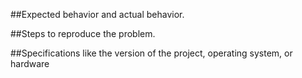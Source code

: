 ##Expected behavior and actual behavior.

##Steps to reproduce the problem.

##Specifications like the version of the project, operating system, or hardware
